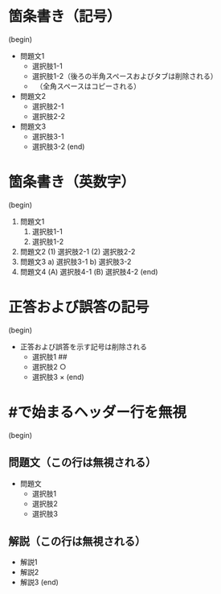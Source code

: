# 箇条書き（記号）

(begin)
+ 問題文1
    + 選択肢1-1
    + 選択肢1-2（後ろの半角スペースおよびタブは削除される）  	
    + 　（全角スペースはコピーされる）　
+ 問題文2
    - 選択肢2-1
    - 選択肢2-2
+ 問題文3
    * 選択肢3-1
    * 選択肢3-2
(end)


# 箇条書き（英数字）

(begin)
1. 問題文1
    1) 選択肢1-1
    2) 選択肢1-2
2. 問題文2
    (1) 選択肢2-1
    (2) 選択肢2-2
3. 問題文3
    a) 選択肢3-1
    b) 選択肢3-2
4. 問題文4
    (A) 選択肢4-1
    (B) 選択肢4-2
(end)


# 正答および誤答の記号

(begin)
+ 正答および誤答を示す記号は削除される
    + 選択肢1 ##
    + 選択肢2 ○
    + 選択肢3 ×
(end)


# #で始まるヘッダー行を無視

(begin)
## 問題文（この行は無視される）
+ 問題文
    + 選択肢1
    + 選択肢2
    + 選択肢3

## 解説（この行は無視される）
+ 解説1
+ 解説2
+ 解説3
(end)

